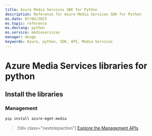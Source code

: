 ```yaml
---
title: Azure Media Services SDK for Python
description: Reference for Azure Media Services SDK for Python
ms.date: 07/04/2025
ms.topic: reference
ms.devlang: python
ms.service: mediaservices
manager: douge
keywords: Azure, python, SDK, API, Media Services
---
```

# Azure Media Services libraries for python

## Install the libraries


### Management

```bash
pip install azure-mgmt-media
```
> [!div class="nextstepaction"]
> [Explore the Management APIs](/python/api/overview/azure/mediaservices/management)
